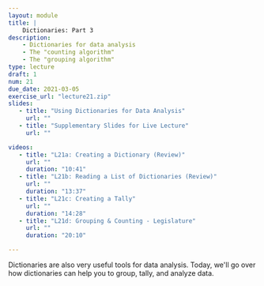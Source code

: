 ```yaml
---
layout: module
title: |
    Dictionaries: Part 3
description:
    - Dictionaries for data analysis
    - The "counting algorithm"
    - The "grouping algorithm"
type: lecture
draft: 1
num: 21
due_date: 2021-03-05
exercise_url: "lecture21.zip"
slides:
   - title: "Using Dictionaries for Data Analysis"
     url: ""
   - title: "Supplementary Slides for Live Lecture"
     url: ""

videos: 
   - title: "L21a: Creating a Dictionary (Review)"
     url: ""
     duration: "10:41"
   - title: "L21b: Reading a List of Dictionaries (Review)"
     url: ""
     duration: "13:37"
   - title: "L21c: Creating a Tally"
     url: ""
     duration: "14:28"
   - title: "L21d: Grouping & Counting - Legislature"
     url: ""
     duration: "20:10"

---
```


Dictionaries are also very useful tools for data analysis. Today, we'll go over how dictionaries can help you to group, tally, and analyze data.
